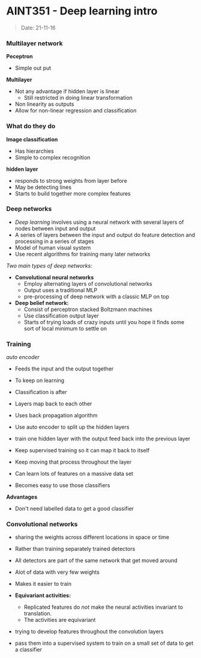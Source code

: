 # AINT351 - Deep learning intro
> Date: 21-11-16

### Multilayer network

**Peceptron**
- Simple out put

**Multilayer**
- Not any advantage if hidden layer is linear
    - Still restricted in doing linear transformation
- Non linearity as outputs
- Allow for non-linear regression and classification

### What do they do

**Image classification**
- Has hierarchies
- Simple to complex recognition

**hidden layer**
- responds to strong weights from layer before
- May be detecting lines
- Starts to build together more complex features

### Deep networks

- _Deep learning_ involves using a neural network with several layers of nodes between input and output
- A series of layers between the input and output do feature detection and processing in a series of stages
- Model of human visual system
- Use recent algorithms for training many later networks

_Two main types of deep networks:_
- **Convolutional neural networks**
    - Employ alternating layers of convolutional networks
    - Output uses a traditional MLP
    - pre-processing of deep network with a classic MLP on top
- **Deep belief network:**
    - Consist of perceptron stacked Boltzmann machines
    - Use classification output layer
    - Starts of trying loads of crazy inputs until you hope it finds some sort of local minimum to settle on

### Training

_auto encoder_
- Feeds the input and the output together
- To keep on learning
- Classification is after
- Layers map back to each other
- Uses back propagation algorithm

- Use auto encoder to split up the hidden layers
- train one hidden layer with the output feed back into the previous layer
- Keep supervised training so it can map it back to itself
- Keep moving that process throughout the layer
- Can learn lots of features on a massive data set
- Becomes easy to use those classifiers

**Advantages**
- Don't need labelled data to get a good classifier

### Convolutional networks

- sharing the weights across different locations in space or time
- Rather than training separately trained detectors
- All detectors are part of the same network that get moved around
- Alot of data with very few weights
- Makes it easier to train

- **Equivariant activities:**
    - Replicated features do _not_ make the neural activities invariant to translation.
    - The activities are equivariant

- trying to develop features throughout the convolution layers
- pass them into a supervised system to train on a small set of data to get a classifier
